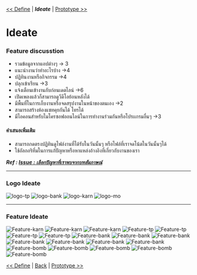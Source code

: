  [<< Define](Define.md) | ***Ideate***  | [ Prototype >>](Prototype.md) 
# Ideate 

### Feature discusstion 

- รวมข้อมูลจากแอปต่างๆ -> 3
- แนะนำงานว่าทำอะไรบ้าง ->4
- ปฎิทินงานหรือกิจกรรม ->4
- ปลุกเข้าเรียน ->3
- แจ้งเตือนเข้างานกับก่อนเดตไลน์ ->6
- เปิดเพลงแล้วก็สามารถดูวีดีโอย้อนหลังได้
- มีพื้นที่ในการเก็บงานหรือจดสรุปงานในหน้าของตนเอง ->2
- สามารถสร้างห้องแชทคุยกันได้ โทรได้
- มีไอคอนสำหรับไมโครซอฟออนไลน์ในการทำงานร่วมกันหรือโปรเเกรมอื่นๆ ->3

#### คำเสนอเพิ่มเติม
- สามารถกดตรงปฏิทินดูไฟล์งานที่ได้รับในวันนั้นๆ หรือไฟล์ที่เราจดโน้ตในวันนั้นๆได้
- ใช้อัลกอริทึ่มในการแก้ปัญหาหรือหาแหล่งอ้างอิงที่เกี่ยวกับงานของเรา

***Ref : [Issue : เลือกปัญหาที่เราพบจากบทสัมภาษณ์](https://github.com/INT100-SEC1-GROUP11/Design-Thinking-Project/issues/6)***

-------

### Logo Ideate
 
![logo-tp](assets/Ideate/logo-tp.png)
![logo-bank](assets/Ideate/logo-bank.png)
![logo-karn](assets/Ideate/logo-karn.png)
![logo-mo](assets/Ideate/logo-mo.jpg)

-------

### Feature Ideate

![Feature-karn](assets/Ideate/feature-karn-1.jpg)
![Feature-karn](assets/Ideate/feature-karn-2.jpg)
![Feature-karn](assets/Ideate/feature-karn-2.png)
![Feature-tp](assets/Ideate/feature-tp-1.png)
![Feature-tp](assets/Ideate/feature-tp-2.png)
![Feature-tp](assets/Ideate/feature-tp-3.png)
![Feature-tp](assets/Ideate/feature-tp-4.png)
![Feature-bank](assets/Ideate/feature-bank-1.png)
![Feature-bank](assets/Ideate/feature-bank-2.png)
![Feature-bank](assets/Ideate/feature-bank-3.png)
![Feature-bank](assets/Ideate/feature-bank-4.png)
![Feature-bank](assets/Ideate/feature-bank-5.png)
![Feature-bank](assets/Ideate/feature-bank-6.png)
![Feature-bank](assets/Ideate/feature-bank-7.png)
![Feature-bomb](assets/Ideate/feature-bomb-1.png)
![Feature-bomb](assets/Ideate/feature-bomb-2.png)
![Feature-bomb](assets/Ideate/feature-bomb-3.png)
![Feature-bomb](assets/Ideate/feature-bomb-4.png)
![Feature-bomb](assets/Ideate/feature-bomb-5.png)

 [<< Define](Define.md) | [Back](README.md)  | [ Prototype >>](Prototype.md) 
 
